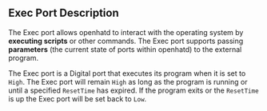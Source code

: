 ## Exec Port Description

The Exec port allows openhatd to interact with the operating system by **executing scripts** or other commands. The Exec port supports passing **parameters** (the current state of ports within openhatd) to the external program.

The Exec port is a Digital port that executes its program when it is set to `High`. The Exec port will remain `High` as long as the program is running or until a specified `ResetTime` has expired. If the program exits or the `ResetTime` is up the Exec port will be set back to `Low`.



 